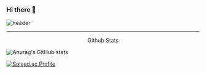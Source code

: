 ### Hi there 👋

<!--
**resti999/resti999** is a ✨ _special_ ✨ repository because its `README.md` (this file) appears on your GitHub profile.

Here are some ideas to get you started:

- 🔭 I’m currently working on ...
- 🌱 I’m currently learning ...
- 👯 I’m looking to collaborate on ...
- 🤔 I’m looking for help with ...
- 💬 Ask me about ...
- 📫 How to reach me: ...
- 😄 Pronouns: ...
- ⚡ Fun fact: ...
-->

![header](https://capsule-render.vercel.app/api?type=shark&color=auto&height=300&section=header&text=resti999%20&fontSize=90)

<hr>

<div align="center">Github Stats</div>

![Anurag's GitHub stats](https://github-readme-stats.vercel.app/api?username=resti999&show_icons=true&theme=dark)

[![Solved.ac Profile](http://mazassumnida.wtf/api/generate_badge?boj=spookey)](https://solved.ac/spookey)



